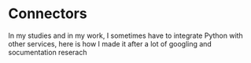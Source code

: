 # Connectors
In my studies and in my work, I sometimes have to integrate Python with other services, here is how I made it after a lot of googling and socumentation reserach
